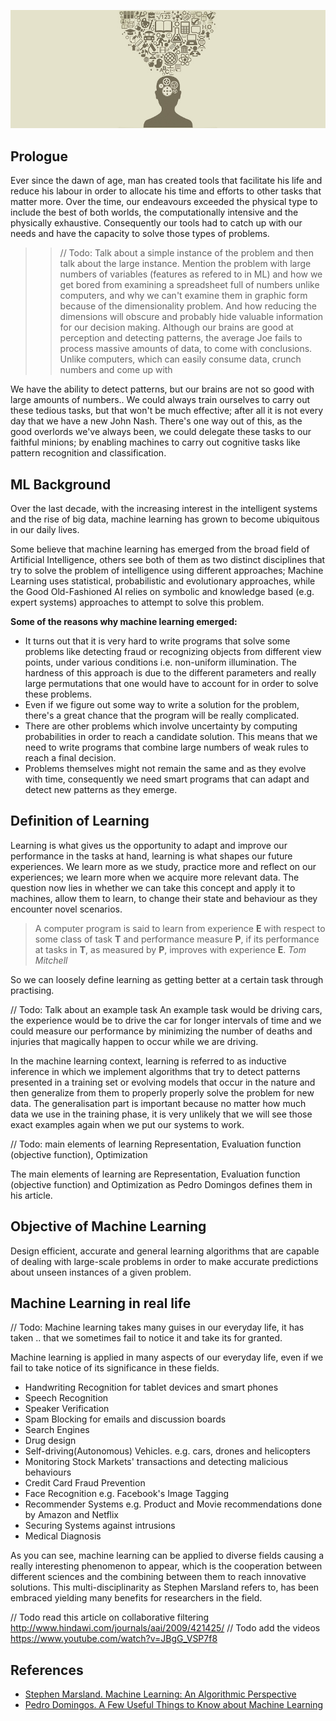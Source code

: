 ![Machine Learning](/2013/06/machine-learning.jpg)

## Prologue
Ever since the dawn of age, man has created tools that facilitate his life and reduce his labour in order to allocate his time and efforts to other tasks that matter more. Over the time, our endeavours exceeded the physical type to include the best of both worlds, the computationally intensive and the physically exhaustive. Consequently our tools had to catch up with our needs and have the capacity to solve those types of problems.

>>// Todo: Talk about a simple instance of the problem and then talk about the large instance. Mention the problem with large numbers of variables (features as refered to in ML) and how we get bored from examining a spreadsheet full of numbers unlike computers, and why we can't examine them in graphic form because of the dimensionality problem. And how reducing the dimensions will obscure and probably hide valuable information for our decision making. Although our brains are good at perception and detecting patterns, the average Joe fails to process massive amounts of data, to come with conclusions. Unlike computers, which can easily consume data, crunch numbers and come up with 

We have the ability to detect patterns, but our brains are not so good with large amounts of numbers.. We could always train ourselves to carry out these tedious tasks, but that won't be much effective; after all it is not every day that we have a new John Nash. There's one way out of this, as the good overlords we've always been, we could delegate these tasks to our faithful minions; by enabling machines to carry out cognitive tasks like pattern recognition and classification.

<!-- TEASER_END -->

## ML Background
Over the last decade, with the increasing interest in the intelligent systems and the rise of big data, machine learning has grown to become ubiquitous in our daily lives.

Some believe that machine learning has emerged from the broad field of Artificial Intelligence, others see both of them as two distinct disciplines that try to solve the problem of intelligence using different approaches; Machine Learning uses statistical, probabilistic and evolutionary approaches, while the Good Old-Fashioned AI relies on symbolic and knowledge based (e.g. expert systems) approaches to attempt to solve this problem.

**Some of the reasons why machine learning emerged:**

- It turns out that it is very hard to write programs that solve some problems like detecting fraud or recognizing objects from different view points, under various conditions i.e. non-uniform illumination. The hardness of this approach is due to the different parameters and really large permutations that one would have to account for in order to solve these problems.
- Even if we figure out some way to write a solution for the problem, there's a great chance that the program will be really complicated.
- There are other problems which involve uncertainty by computing probabilities in order to reach a candidate solution. This means that we need to write programs that combine large numbers of weak rules to reach a final decision.
- Problems themselves might not remain the same and as they evolve with time, consequently we need smart programs that can adapt and detect new patterns as they emerge.

## Definition of Learning
Learning is what gives us the opportunity to adapt and improve our performance in the tasks at hand, learning is what shapes our future experiences. We learn more as we study, practice more and reflect on our experiences; we learn more when we acquire more relevant data. The question now lies in whether we can take this concept and apply it to machines, allow them to learn, to change their state and behaviour as they encounter novel scenarios.

>A computer program is said to learn from experience **E** with respect to some class of task **T** and performance measure **P**, if its performance at tasks in **T**, as measured by **P**, improves with experience **E**.
<cite>Tom Mitchell</cite>

So we can loosely define learning as getting better at a certain task through practising.

// Todo: Talk about an example task 
An example task would be driving cars, the experience would be to drive the car for longer intervals of time and we could measure our performance by minimizing the number of deaths and injuries that magically happen to occur while we are driving.

In the machine learning context, learning is referred to as inductive inference in which we implement algorithms that try to detect patterns presented in a training set or evolving models that occur in the nature and then generalize from them to properly properly solve the problem for new data. The generalisation part is important because no matter how much data we use in the training phase, it is very unlikely that we will see those exact examples again when we put our systems to work.

// Todo: main elements of learning Representation, Evaluation function (objective function), Optimization

The main elements of learning are Representation, Evaluation function (objective function) and Optimization as Pedro Domingos defines them in his article.

## Objective of Machine Learning 

Design efficient, accurate and general learning algorithms that are capable of dealing with large-scale problems in order to make accurate predictions about unseen instances of a given problem.

## Machine Learning in real life

// Todo: Machine learning takes many guises in our everyday life, it has taken .. that we sometimes fail to notice it and take its for granted.

Machine learning is applied in many aspects of our everyday life, even if we fail to take notice of its significance in these fields.

- Handwriting Recognition for tablet devices and smart phones
- Speech Recognition
- Speaker Verification
- Spam Blocking for emails and discussion boards
- Search Engines
- Drug design
- Self-driving(Autonomous) Vehicles. e.g. cars, drones and helicopters
- Monitoring Stock Markets' transactions and detecting malicious behaviours
- Credit Card Fraud Prevention
- Face Recognition e.g. Facebook's Image Tagging
- Recommender Systems e.g. Product and Movie recommendations done by Amazon and Netflix
- Securing Systems against intrusions
- Medical Diagnosis

As you can see, machine learning can be applied to diverse fields causing a really interesting phenomenon to appear, which is the cooperation between different sciences and the combining between them to reach innovative solutions. This multi-disciplinarity as Stephen Marsland refers to, has been embraced yielding many benefits for researchers in the field.

// Todo read this article on collaborative filtering http://www.hindawi.com/journals/aai/2009/421425/
// Todo add the videos https://www.youtube.com/watch?v=JBgG_VSP7f8
## References
- [Stephen Marsland. Machine Learning: An Algorithmic Perspective](http://www.amazon.com/Machine-Learning-Algorithmic-Perspective-Recognition/dp/1420067184)
- [Pedro Domingos. A Few Useful Things to Know about Machine Learning](http://homes.cs.washington.edu/~pedrod/papers/cacm12.pdf)
